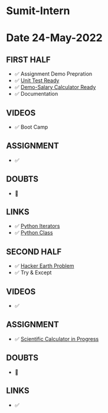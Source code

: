 # Sumit-Intern

# Date 24-May-2022


## FIRST HALF

- ✅ Assignment Demo Prepration
- ✅ [Unit Test Ready](https://github.com/sp18-interns/Sumit-Intern/blob/main/24-May-2022/Unit_Test.md)
- ✅ [Demo-Salary Calculator Ready](https://github.com/sp18-interns/Sumit-Intern/tree/main/24-May-2022/Salary_Assignment)
- ✅ Documentation

## VIDEOS
- ✅ Boot Camp


## ASSIGNMENT 
- ✅ 

## DOUBTS
- 🚫


## LINKS
- ✅ [Python Iterators](https://www.w3schools.com/python/python_iterators.asp)
- ✅ [Python Class](https://www.w3schools.com/python/python_classes.asp)


## SECOND HALF

- ✅ [Hacker Earth Problem](https://github.com/sp18-interns/Sumit-Intern/tree/main/23-May-2022/Hacker_Earth)
- ✅ Try & Except

## VIDEOS 
- ✅

## ASSIGNMENT 
- ✅ [Scientific Calculator in Progress](https://github.com/sp18-interns/Sumit-Intern/tree/main/24-May-2022/Sci_Calculator_Assignment)

## DOUBTS
- 🚫

## LINKS 
- ✅